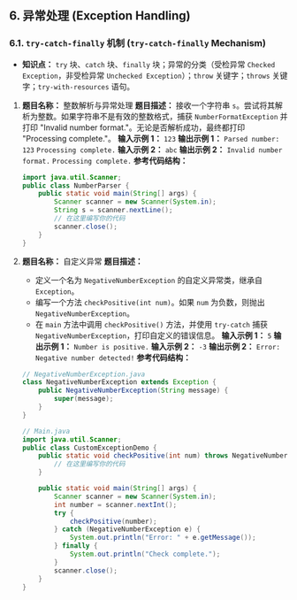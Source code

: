 ## 6. 异常处理 (Exception Handling)

### 6.1. `try-catch-finally` 机制 (`try-catch-finally` Mechanism)

- **知识点：** `try` 块、`catch` 块、`finally` 块；异常的分类（受检异常 `Checked Exception`，非受检异常 `Unchecked Exception`）；`throw` 关键字；`throws` 关键字；`try-with-resources` 语句。

1. **题目名称：** 整数解析与异常处理 **题目描述：** 接收一个字符串 `s`。尝试将其解析为整数。如果字符串不是有效的整数格式，捕获 `NumberFormatException` 并打印 "Invalid number format."。无论是否解析成功，最终都打印 "Processing complete."。 **输入示例 1：** `123` **输出示例 1：** `Parsed number: 123` `Processing complete.` **输入示例 2：** `abc` **输出示例 2：** `Invalid number format.` `Processing complete.` **参考代码结构：**

   ```java
   import java.util.Scanner;
   public class NumberParser {
       public static void main(String[] args) {
           Scanner scanner = new Scanner(System.in);
           String s = scanner.nextLine();
           // 在这里编写你的代码
           scanner.close();
       }
   }
   ```

2. **题目名称：** 自定义异常 **题目描述：**

   - 定义一个名为 `NegativeNumberException` 的自定义异常类，继承自 `Exception`。
   - 编写一个方法 `checkPositive(int num)`。如果 `num` 为负数，则抛出 `NegativeNumberException`。
   - 在 `main` 方法中调用 `checkPositive()` 方法，并使用 `try-catch` 捕获 `NegativeNumberException`，打印自定义的错误信息。 **输入示例 1：** `5` **输出示例 1：** `Number is positive.` **输入示例 2：** `-3` **输出示例 2：** `Error: Negative number detected!` **参考代码结构：**

   ```java
   // NegativeNumberException.java
   class NegativeNumberException extends Exception {
       public NegativeNumberException(String message) {
           super(message);
       }
   }
   
   // Main.java
   import java.util.Scanner;
   public class CustomExceptionDemo {
       public static void checkPositive(int num) throws NegativeNumberException {
           // 在这里编写你的代码
       }
   
       public static void main(String[] args) {
           Scanner scanner = new Scanner(System.in);
           int number = scanner.nextInt();
           try {
               checkPositive(number);
           } catch (NegativeNumberException e) {
               System.out.println("Error: " + e.getMessage());
           } finally {
               System.out.println("Check complete.");
           }
           scanner.close();
       }
   }
   ```